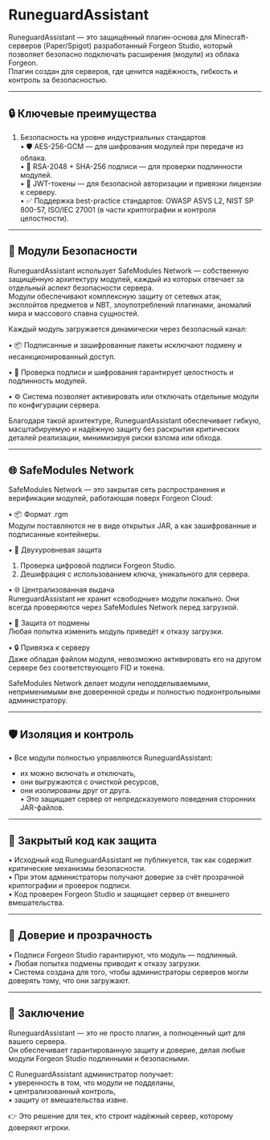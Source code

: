 # RuneguardAssistant

RuneguardAssistant — это защищённый плагин-основа для Minecraft-серверов (Paper/Spigot) разработанный Forgeon Studio, который позволяет безопасно подключать расширения (модули) из облака Forgeon.  
Плагин создан для серверов, где ценится надёжность, гибкость и контроль за безопасностью.

---

## 🔒 Ключевые преимущества

1. Безопасность на уровне индустриальных стандартов  
   • 🛡 AES-256-GCM — для шифрования модулей при передаче из облака.  
   • 🔑 RSA-2048 + SHA-256 подписи — для проверки подлинности модулей.  
   • 📝 JWT-токены — для безопасной авторизации и привязки лицензии к серверу.  
   • ✅ Поддержка best-practice стандартов: OWASP ASVS L2, NIST SP 800-57, ISO/IEC 27001 (в части криптографии и контроля целостности).

---

## 🔧 Модули Безопасности

RuneguardAssistant использует SafeModules Network — собственную защищённую архитектуру модулей, каждый из которых отвечает за отдельный аспект безопасности сервера.  
Модули обеспечивают комплексную защиту от сетевых атак, эксплойтов предметов и NBT, злоупотреблений плагинами, аномалий мира и массового спавна сущностей.

Каждый модуль загружается динамически через безопасный канал:  

• 📦 Подписанные и зашифрованные пакеты исключают подмену и несанкционированный доступ.  

• 🔑 Проверка подписи и шифрования гарантирует целостность и подлинность модулей.  

• ⚙️ Система позволяет активировать или отключать отдельные модули по конфигурации сервера.

Благодаря такой архитектуре, RuneguardAssistant обеспечивает гибкую, масштабируемую и надёжную защиту без раскрытия критических деталей реализации, минимизируя риски взлома или обхода.

---

## 🌐 SafeModules Network

SafeModules Network — это закрытая сеть распространения и верификации модулей, работающая поверх Forgeon Cloud: 

• 📦 Формат .rgm  
Модули поставляются не в виде открытых JAR, а как зашифрованные и подписанные контейнеры.  

• 🔑 Двухуровневая защита  
  1. Проверка цифровой подписи Forgeon Studio.  
  2. Дешифрация с использованием ключа, уникального для сервера.
     
• 🌐 Централизованная выдача  
RuneguardAssistant не хранит «свободные» модули локально. Они всегда проверяются через SafeModules Network перед загрузкой.  

• 🚫 Защита от подмены  
Любая попытка изменить модуль приведёт к отказу загрузки.  

• 🔒 Привязка к серверу  
Даже обладая файлом модуля, невозможно активировать его на другом сервере без соответствующего FID и токена.

SafeModules Network делает модули неподделываемыми, неприменимыми вне доверенной среды и полностью подконтрольными администратору.

---

## 🛡 Изоляция и контроль

• Все модули полностью управляются RuneguardAssistant:  
  - их можно включать и отключать,  
  - они выгружаются с очисткой ресурсов,  
  - они изолированы друг от друга.  
• Это защищает сервер от непредсказуемого поведения сторонних JAR-файлов.

---

## 🔐 Закрытый код как защита

• Исходный код RuneguardAssistant не публикуется, так как содержит критические механизмы безопасности.  
• При этом администраторы получают доверие за счёт прозрачной криптографии и проверок подписи.  
• Код проверен Forgeon Studio и защищает сервер от внешнего вмешательства.

---

## 🤝 Доверие и прозрачность

• Подписи Forgeon Studio гарантируют, что модуль — подлинный.  
• Любая попытка подмены приводит к отказу загрузки.  
• Система создана для того, чтобы администраторы серверов могли доверять тому, что они загружают.

---

## 📜 Заключение

RuneguardAssistant — это не просто плагин, а полноценный щит для вашего сервера.  
Он обеспечивает гарантированную защиту и доверие, делая любые модули Forgeon Studio подлинными и безопасными.

С RuneguardAssistant администратор получает:  
• уверенность в том, что модули не подделаны,  
• централизованный контроль,  
• защиту от вмешательства извне.

👉 Это решение для тех, кто строит надёжный сервер, которому доверяют игроки.
